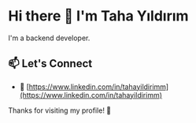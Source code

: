# Hi there 👋 I'm Taha Yıldırım

I'm a backend developer.

## 📫 Let's Connect

- 💌 [https://www.linkedin.com/in/tahayildirimm](https://www.linkedin.com/in/tahayildirimm)  

Thanks for visiting my profile! 🌟
